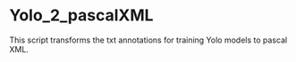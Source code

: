 # Yolo_2_pascalXML
This script transforms the txt annotations for training Yolo models to pascal XML.
